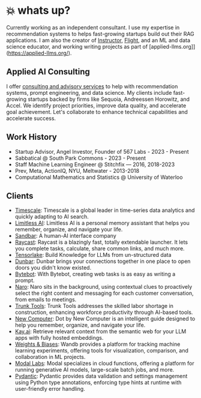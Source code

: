 # :boom: whats up?

Currently working as an independent consultant. I use my expertise in recommendation systems to helps fast-growing startups build out their RAG applications. I am also the creator of [Instructor](https://github.com/jxnl/instructor), [Flight](./writing/posts/recsys-frameworks.md), and an ML and data science educator, and working writing projects as part of [applied-llms.org]](https://applied-llms.org/).

## Applied AI Consulting

I offer [consulting and advisory services](./services.md) to help with recommendation systems, prompt engineering, and data science. My clients include fast-growing startups backed by firms like Sequoia, Andreessen Horowitz, and Accel. We identify project priorities, improve data quality, and accelerate goal achievement. Let's collaborate to enhance technical capabilities and accelerate success.

## Work History

- Startup Advisor, Angel Investor, Founder of 567 Labs - 2023 - Present
- Sabbatical @ South Park Commons - 2023 - Present
- Staff Machine Learning Engineer @ Stitchfix — 2016, 2018-2023
- Prev, Meta, ActionIQ, NYU, Meltwater - 2013-2018
- Computational Mathematics and Statistics @ University of Waterloo

## Clients

- [Timescale](https://www.timescale.com/): Timescale is a global leader in time-series data analytics and quickly adapting to AI search.
- [Limitless AI](http://limitless.ai/): Limitless AI is a personal memory assistant that helps you remember, organize, and navigate your life.
- [Sandbar](https://sandbar.inc/): A human-AI interface company
- [Raycast](https://raycast.com/): Raycast is a blazingly fast, totally extendable launcher. It lets you complete tasks, calculate, share common links, and much more.
- [Tensorlake](https://tensorlake.ai/): Build Knowledge for LLMs from un-structured data
- [Dunbar](https://trydunbar.com/): Dunbar brings your connections together in one place to open doors you didn't know existed.
- [Bytebot](https://bytebot.ai/):  With Bytebot, creating web tasks is as easy as writing a prompt. 
- [Naro](http://narohq.com/): Naro sits in the background, using contextual clues to proactively select the right content and messaging for each customer conversation, from emails to meetings.
- [Trunk Tools](https://trunktools.com/): Trunk Tools addresses the skilled labor shortage in construction, enhancing workforce productivity through AI-based tools.
- [New Computer](http://new.computer/): Dot by New Computer is an intelligent guide designed to help you remember, organize, and navigate your life.
- [Kay.ai](http://kay.ai/): Retrieve relevant context from the semantic web for your LLM apps with fully hosted embeddings.
- [Weights & Biases](https://wandb.ai/): Wandb provides a platform for tracking machine learning experiments, offering tools for visualization, comparison, and collaboration in ML projects.
- [Modal Labs](https://modal.com/): Modal specializes in cloud functions, offering a platform for running generative AI models, large-scale batch jobs, and more.
- [Pydantic](http://pydantic.dev/): Pydantic provides data validation and settings management using Python type annotations, enforcing type hints at runtime with user-friendly error handling.